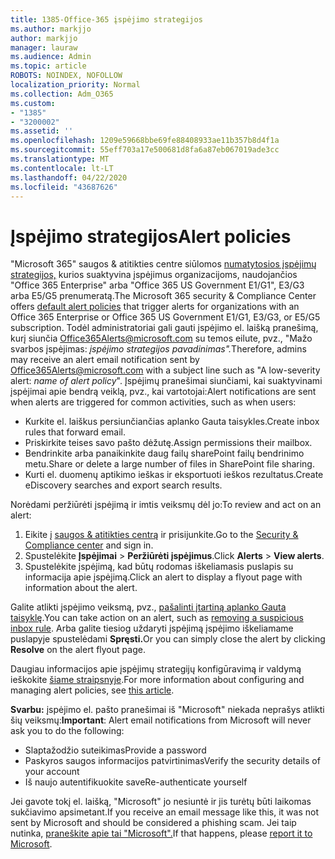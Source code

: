 ```yaml
---
title: 1385-Office-365 įspėjimo strategijos
ms.author: markjjo
author: markjjo
manager: lauraw
ms.audience: Admin
ms.topic: article
ROBOTS: NOINDEX, NOFOLLOW
localization_priority: Normal
ms.collection: Adm_O365
ms.custom:
- "1385"
- "3200002"
ms.assetid: ''
ms.openlocfilehash: 1209e59668bbe69fe88408933ae11b357b8d4f1a
ms.sourcegitcommit: 55eff703a17e500681d8fa6a87eb067019ade3cc
ms.translationtype: MT
ms.contentlocale: lt-LT
ms.lasthandoff: 04/22/2020
ms.locfileid: "43687626"
---
```

# <a name="alert-policies"></a><span data-ttu-id="53b31-102">Įspėjimo strategijos</span><span class="sxs-lookup"><span data-stu-id="53b31-102">Alert policies</span></span>

<span data-ttu-id="53b31-103">"Microsoft 365" saugos & atitikties centre siūlomos [numatytosios įspėjimų strategijos,](https://docs.microsoft.com/office365/securitycompliance/alert-policies#default-alert-policies) kurios suaktyvina įspėjimus organizacijoms, naudojančios "Office 365 Enterprise" arba "Office 365 US Government E1/G1", E3/G3 arba E5/G5 prenumeratą.</span><span class="sxs-lookup"><span data-stu-id="53b31-103">The Microsoft 365 security & Compliance Center offers [default alert policies](https://docs.microsoft.com/office365/securitycompliance/alert-policies#default-alert-policies) that trigger alerts for organizations with an Office 365 Enterprise or Office 365 US Government E1/G1, E3/G3, or E5/G5 subscription.</span></span> <span data-ttu-id="53b31-104">Todėl administratoriai gali gauti įspėjimo el. laišką pranešimą, kurį siunčia Office365Alerts@microsoft.com su temos eilute, pvz., "Mažo svarbos įspėjimas: *įspėjimo strategijos pavadinimas".*</span><span class="sxs-lookup"><span data-stu-id="53b31-104">Therefore, admins may receive an alert email notification sent by Office365Alerts@microsoft.com with a subject line such as "A low-severity alert: *name of alert policy*".</span></span> <span data-ttu-id="53b31-105">Įspėjimų pranešimai siunčiami, kai suaktyvinami įspėjimai apie bendrą veiklą, pvz., kai vartotojai:</span><span class="sxs-lookup"><span data-stu-id="53b31-105">Alert notifications are sent when alerts are triggered for common activities, such as when users:</span></span>

- <span data-ttu-id="53b31-106">Kurkite el. laiškus persiunčiančias aplanko Gauta taisykles.</span><span class="sxs-lookup"><span data-stu-id="53b31-106">Create inbox rules that forward email.</span></span>
- <span data-ttu-id="53b31-107">Priskirkite teises savo pašto dėžutę.</span><span class="sxs-lookup"><span data-stu-id="53b31-107">Assign permissions their mailbox.</span></span>
- <span data-ttu-id="53b31-108">Bendrinkite arba panaikinkite daug failų sharePoint failų bendrinimo metu.</span><span class="sxs-lookup"><span data-stu-id="53b31-108">Share or delete a large number of files in SharePoint file sharing.</span></span>
- <span data-ttu-id="53b31-109">Kurti el. duomenų aptikimo ieškas ir eksportuoti ieškos rezultatus.</span><span class="sxs-lookup"><span data-stu-id="53b31-109">Create eDiscovery searches and export search results.</span></span>

<span data-ttu-id="53b31-110">Norėdami peržiūrėti įspėjimą ir imtis veiksmų dėl jo:</span><span class="sxs-lookup"><span data-stu-id="53b31-110">To review and act on an alert:</span></span>

1. <span data-ttu-id="53b31-111">Eikite į [saugos & atitikties centrą](https://protection.office.com) ir prisijunkite.</span><span class="sxs-lookup"><span data-stu-id="53b31-111">Go to the [Security & Compliance center](https://protection.office.com) and sign in.</span></span>
2. <span data-ttu-id="53b31-112">Spustelėkite **Įspėjimai** > **Peržiūrėti įspėjimus**.</span><span class="sxs-lookup"><span data-stu-id="53b31-112">Click **Alerts** > **View alerts**.</span></span>
3. <span data-ttu-id="53b31-113">Spustelėkite įspėjimą, kad būtų rodomas iškeliamasis puslapis su informacija apie įspėjimą.</span><span class="sxs-lookup"><span data-stu-id="53b31-113">Click an alert to display a flyout page with information about the alert.</span></span>

<span data-ttu-id="53b31-114">Galite atlikti įspėjimo veiksmą, pvz., [pašalinti įtartiną aplanko Gauta taisyklę](https://docs.microsoft.com/office365/securitycompliance/responding-to-a-compromised-email-account).</span><span class="sxs-lookup"><span data-stu-id="53b31-114">You can take action on an alert, such as [removing a suspicious inbox rule](https://docs.microsoft.com/office365/securitycompliance/responding-to-a-compromised-email-account).</span></span> <span data-ttu-id="53b31-115">Arba galite tiesiog uždaryti įspėjimą įspėjimo iškeliamame puslapyje spustelėdami **Spręsti.**</span><span class="sxs-lookup"><span data-stu-id="53b31-115">Or you can simply close the alert by clicking **Resolve** on the alert flyout page.</span></span>

<span data-ttu-id="53b31-116">Daugiau informacijos apie įspėjimų strategijų konfigūravimą ir valdymą ieškokite [šiame straipsnyje](https://docs.microsoft.com/office365/securitycompliance/alert-policies).</span><span class="sxs-lookup"><span data-stu-id="53b31-116">For more information about configuring and managing alert policies, see  [this article](https://docs.microsoft.com/office365/securitycompliance/alert-policies).</span></span>

<span data-ttu-id="53b31-117">**Svarbu:** įspėjimo el. pašto pranešimai iš "Microsoft" niekada neprašys atlikti šių veiksmų:</span><span class="sxs-lookup"><span data-stu-id="53b31-117">**Important**: Alert email notifications from Microsoft will never ask you to do the following:</span></span>

- <span data-ttu-id="53b31-118">Slaptažodžio suteikimas</span><span class="sxs-lookup"><span data-stu-id="53b31-118">Provide a password</span></span>
- <span data-ttu-id="53b31-119">Paskyros saugos informacijos patvirtinimas</span><span class="sxs-lookup"><span data-stu-id="53b31-119">Verify the security details of your account</span></span>
- <span data-ttu-id="53b31-120">Iš naujo autentifikuokite save</span><span class="sxs-lookup"><span data-stu-id="53b31-120">Re-authenticate yourself</span></span>

<span data-ttu-id="53b31-121">Jei gavote tokį el. laišką, "Microsoft" jo nesiuntė ir jis turėtų būti laikomas sukčiavimo apsimetant.</span><span class="sxs-lookup"><span data-stu-id="53b31-121">If you receive an email message like this, it was not sent by Microsoft and should be considered a phishing scam.</span></span> <span data-ttu-id="53b31-122">Jei taip nutinka, [praneškite apie tai "Microsoft".](https://docs.microsoft.com/office365/SecurityCompliance/report-junk-email-and-phishing-scams-in-outlook-on-the-web-eop)</span><span class="sxs-lookup"><span data-stu-id="53b31-122">If that happens, please [report it to Microsoft](https://docs.microsoft.com/office365/SecurityCompliance/report-junk-email-and-phishing-scams-in-outlook-on-the-web-eop).</span></span>